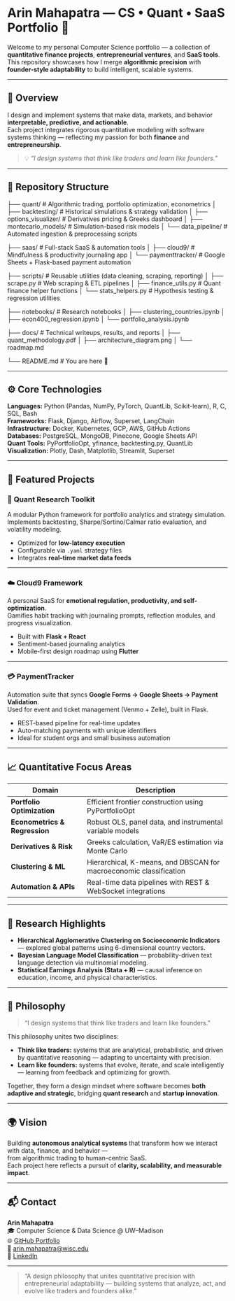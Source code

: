 # Arin Mahapatra — CS • Quant • SaaS Portfolio 🚀

Welcome to my personal Computer Science portfolio — a collection of **quantitative finance projects**, **entrepreneurial ventures**, and **SaaS tools**.  
This repository showcases how I merge **algorithmic precision** with **founder-style adaptability** to build intelligent, scalable systems.

---

## 🧭 Overview

I design and implement systems that make data, markets, and behavior **interpretable, predictive, and actionable**.  
Each project integrates rigorous quantitative modeling with software systems thinking — reflecting my passion for both **finance** and **entrepreneurship**.

> 💡 *“I design systems that think like traders and learn like founders.”*

---

## 📂 Repository Structure

├── quant/ # Algorithmic trading, portfolio optimization, econometrics
│ ├── backtesting/ # Historical simulations & strategy validation
│ ├── options_visualizer/ # Derivatives pricing & Greeks dashboard
│ ├── montecarlo_models/ # Simulation-based risk models
│ └── data_pipeline/ # Automated ingestion & preprocessing scripts

├── saas/ # Full-stack SaaS & automation tools
│ ├── cloud9/ # Mindfulness & productivity journaling app
│ └── paymenttracker/ # Google Sheets + Flask-based payment automation

├── scripts/ # Reusable utilities (data cleaning, scraping, reporting)
│ ├── scrape.py # Web scraping & ETL pipelines
│ ├── finance_utils.py # Quant finance helper functions
│ └── stats_helpers.py # Hypothesis testing & regression utilities

├── notebooks/ # Research notebooks
│ ├── clustering_countries.ipynb
│ ├── econ400_regression.ipynb
│ └── portfolio_analysis.ipynb

├── docs/ # Technical writeups, results, and reports
│ ├── quant_methodology.pdf
│ ├── architecture_diagram.png
│ └── roadmap.md

└── README.md # You are here 👋


---

## ⚙️ Core Technologies

**Languages:** Python (Pandas, NumPy, PyTorch, QuantLib, Scikit-learn), R, C, SQL, Bash  
**Frameworks:** Flask, Django, Airflow, Superset, LangChain  
**Infrastructure:** Docker, Kubernetes, GCP, AWS, GitHub Actions  
**Databases:** PostgreSQL, MongoDB, Pinecone, Google Sheets API  
**Quant Tools:** PyPortfolioOpt, yfinance, backtesting.py, QuantLib  
**Visualization:** Plotly, Dash, Matplotlib, Streamlit, Superset

---

## 💼 Featured Projects

### 🧮 **Quant Research Toolkit**
A modular Python framework for portfolio analytics and strategy simulation.  
Implements backtesting, Sharpe/Sortino/Calmar ratio evaluation, and volatility modeling.

- Optimized for **low-latency execution**
- Configurable via `.yaml` strategy files
- Integrates **real-time market data feeds**

---

### ☁️ **Cloud9 Framework**
A personal SaaS for **emotional regulation, productivity, and self-optimization**.  
Gamifies habit tracking with journaling prompts, reflection modules, and progress visualization.

- Built with **Flask + React**
- Sentiment-based journaling analytics
- Mobile-first design roadmap using **Flutter**

---

### 💳 **PaymentTracker**
Automation suite that syncs **Google Forms → Google Sheets → Payment Validation**.  
Used for event and ticket management (Venmo + Zelle), built in Flask.

- REST-based pipeline for real-time updates  
- Auto-matching payments with unique identifiers  
- Ideal for student orgs and small business automation

---

## 📈 Quantitative Focus Areas

| Domain | Description |
|--------|-------------|
| **Portfolio Optimization** | Efficient frontier construction using PyPortfolioOpt |
| **Econometrics & Regression** | Robust OLS, panel data, and instrumental variable models |
| **Derivatives & Risk** | Greeks calculation, VaR/ES estimation via Monte Carlo |
| **Clustering & ML** | Hierarchical, K-means, and DBSCAN for macroeconomic classification |
| **Automation & APIs** | Real-time data pipelines with REST & WebSocket integrations |

---

## 🧪 Research Highlights

- **Hierarchical Agglomerative Clustering on Socioeconomic Indicators** — explored global patterns using 6-dimensional country vectors.  
- **Bayesian Language Model Classification** — probability-driven text language detection via multinomial modeling.  
- **Statistical Earnings Analysis (Stata + R)** — causal inference on education, income, and physical characteristics.

---

## 🧠 Philosophy

> “I design systems that think like traders and learn like founders.”

This philosophy unites two disciplines:

- **Think like traders:** systems that are analytical, probabilistic, and driven by quantitative reasoning — adapting to uncertainty with precision.  
- **Learn like founders:** systems that evolve, iterate, and scale intelligently — learning from feedback and optimizing for growth.  

Together, they form a design mindset where software becomes **both adaptive and strategic**, bridging **quant research** and **startup innovation**.

---

## 🌍 Vision

Building **autonomous analytical systems** that transform how we interact with data, finance, and behavior —  
from algorithmic trading to human-centric SaaS.  
Each project here reflects a pursuit of **clarity, scalability, and measurable impact**.

---

## 📬 Contact

**Arin Mahapatra**  
🎓 Computer Science & Data Science @ UW–Madison  
🌐 [GitHub Portfolio](https://github.com/arinm34/cs-portfolio/edit/main/README.md)  
📧 arin.mahapatra@wisc.edu  
💼 [LinkedIn](https://www.linkedin.com/in/arin-mahapatra)

---

> “A design philosophy that unites quantitative precision with entrepreneurial adaptability — building systems that analyze, act, and evolve like traders and founders alike.”
